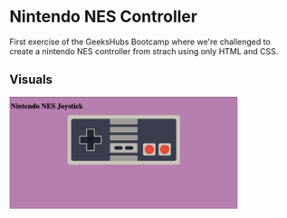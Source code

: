 # Nintendo NES Controller

First exercise of the GeeksHubs Bootcamp where we're challenged to create a nintendo NES controller from strach using only HTML and CSS.

## Visuals
<img src="https://github.com/epicnessinha/Nintendo-NES-controller/blob/main/Preview.png?raw=true" alt="Homepage" width="80%"/>
